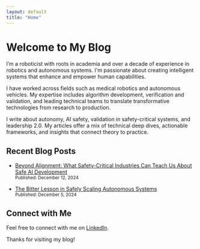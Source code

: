 ```yaml
---
layout: default
title: "Home"
---
```



# Welcome to My Blog

I’m a roboticist with roots in academia and over a decade of experience in robotics and autonomous systems. I'm passionate about creating intelligent systems that enhance and empower human capabilities.

I have worked across fields such as medical robotics and autonomous vehicles. My expertise includes algorithm development, verification and validation, and leading technical teams to translate transformative technologies from research to production.

I write about autonomy, AI safety, validation in safety-critical systems, and leadership 2.0. My articles offer a mix of technical deep dives, actionable frameworks, and insights that connect theory to practice.

## Recent Blog Posts

- [Beyond Alignment: What Safety-Critical Industries Can Teach Us About Safe AI Development](/beyond-alignment/)
  <br><small>Published: December 12, 2024</small>

- [The Bitter Lesson in Safely Scaling Autonomous Systems](/bitter-lesson/)
  <br><small>Published: December 5, 2024</small>

## Connect with Me
Feel free to connect with me on [LinkedIn](https://www.linkedin.com/in/eayvali/).

Thanks for visiting my blog!

